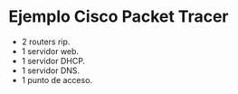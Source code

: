 # Ejemplo Cisco Packet Tracer

- 2 routers rip.  
- 1 servidor web.  
- 1 servidor DHCP.  
- 1 servidor DNS.  
- 1 punto de acceso.  


